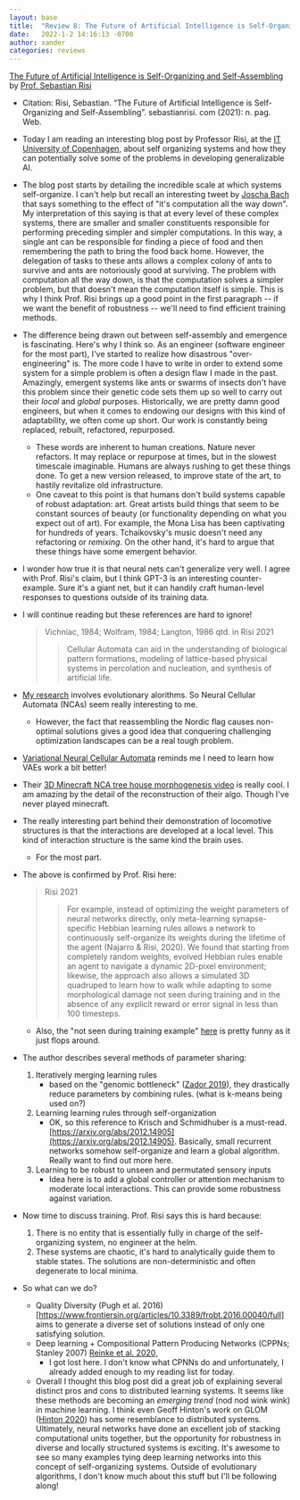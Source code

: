 ```yaml
---
layout: base
title:  "Review 8: The Future of Artificial Intelligence is Self-Organizing and Self-Assembling"
date:   2022-1-2 14:16:13 -0700
author: xander
categories: reviews
---
```




[The Future of Artificial Intelligence is Self-Organizing and Self-Assembling](https://sebastianrisi.com/self_assembling_ai/9) by [Prof. Sebastian Risi](https://sebastianrisi.com)

- Citation: Risi, Sebastian. “The Future of Artificial Intelligence is Self-Organizing and Self-Assembling”. sebastianrisi. com (2021): n. pag. Web.

- Today I am reading an interesting blog post by Professor Risi, at the [IT University of Copenhagen](https://www.itu.dk/), about self organizing systems and how they can potentially solve some of the problems in developing generalizable AI.
- The blog post starts by detailing the incredible scale at which systems self-organize. I can't help but recall an interesting tweet by [Joscha Bach](https://twitter.com/plinz?lang=en) that says something to the effect of "it's computation all the way down". My interpretation of this saying is that at every level of these complex systems, there are smaller and smaller constituents responsible for performing preceding simpler and simpler computations. In this way, a single ant can be responsible for finding a piece of food and then remembering the path to bring the food back home. However, the delegation of tasks to these ants allows a complex colony of ants to survive and ants are notoriously good at surviving. The problem with computation all the way down, is that the computation solves a simpler problem, but that doesn't mean the computation itself is simple. This is why I think Prof. Risi brings up a good point in the first paragraph -- if we want the benefit of robustness -- we'll need to find efficient training methods.
- The difference being drawn out between self-assembly and emergence is fascinating. Here's why I think so. As an engineer (software engineer for the most part), I've started to realize how disastrous "over-engineering" is. The more code I have to write in order to extend some system for a simple problem is often a design flaw I made in the past. Amazingly, emergent systems like ants or swarms of insects don't have this problem since their genetic code sets them up so well to carry out their _local_ and _global_ purposes. Historically, we are pretty damn good engineers, but when it comes to endowing our designs with this kind of adaptability, we often come up short. Our work is constantly being replaced, rebuilt, refactored, repurposed.
    - These words are inherent to human creations. Nature never refactors. It may replace or repurpose at times, but in the slowest timescale imaginable. Humans are always rushing to get these things done. To get a new version released, to improve state of the art, to hastily revitalize old infrastructure.
    - One caveat to this point is that humans don't build systems capable of robust adaptation: art. Great artists build things that seem to be constant sources of beauty (or functionality depending on what you expect out of art). For example, the Mona Lisa has been captivating for hundreds of years. Tchaikovsky's music doesn't need any refactoring or _remixing_. On the other hand, it's hard to argue that these things have some emergent behavior. 
- I wonder how true it is that neural nets can't generalize very well. I agree with Prof. Risi's claim, but I think GPT-3 is an interesting counter-example. Sure it's a giant net, but it can handily craft human-level responses to questions outside of its training data.
- I will continue reading but these references are hard to ignore!
    > Vichniac, 1984; Wolfram, 1984; Langton, 1986 qtd. in Risi 2021
    >>  Cellular Automata can aid in the understanding of biological pattern formations, modeling of lattice-based physical systems in percolation and nucleation, and synthesis of artificial life.

- [My research](https://xanderladd.github.io/research/benchmarking) involves evolutionary alorithms. So Neural Cellular Automata (NCAs) seem really interesting to me.
    - However, the fact that reassembling the Nordic flag causes non-optimal solutions gives a good idea that conquering challenging optimization landscapes can be a real tough problem.
- [Variational Neural Cellular Automata](https://openreview.net/forum?id=7fFO4cMBx_9) reminds me I need to learn how VAEs work a bit better!
- Their [3D Minecraft NCA tree house morphogenesis video](https://sebastianrisi.com/wp-content/uploads/minecraft_short.mp4) is really cool. I am amazing by the detail of the reconstruction of their algo. Though I've never played minecraft.
- The really interesting part behind their demonstration of locomotive structures is that the interactions are developed at a local level. This kind of interaction structure is the same kind the brain uses.
    - For the most part.
- The above is confirmed by Prof. Risi here:
    > Risi 2021
    >> For example, instead of optimizing the weight parameters of neural networks directly, only meta-learning synapse-specific Hebbian learning rules allows a network to continuously self-organize its weights during the lifetime of the agent (Najarro & Risi, 2020). We found that starting from completely random weights, evolved Hebbian rules enable an agent to navigate a dynamic 2D-pixel environment; likewise, the approach also allows a simulated 3D quadruped to learn how to walk while adapting to some morphological damage not seen during training and in the absence of any explicit reward or error signal in less than 100 timesteps. 

    - Also, the "not seen during training example" [here](https://sebastianrisi.com/wp-content/uploads/ant_hebbian2.mp4) is pretty funny as it just flops around.

- The author describes several methods of parameter sharing:
    1. Iteratively merging learning rules
        - based on the "genomic bottleneck" ([Zador 2019](https://www.nature.com/articles/s41467-019-11786-6)), they drastically reduce parameters by combining rules. (what is k-means being used on?)
    2. Learning learning rules through self-organization
        - OK, so this reference to Krisch and Schmidhuber is a must-read. [https://arxiv.org/abs/2012.14905](https://arxiv.org/abs/2012.14905). Basically, small recurrent networks somehow self-organize and learn a global algorithm. Really want to find out more here.
    3. Learning to be robust to unseen and permutated sensory inputs
        - Idea here is to add a global controller or attention mechanism to moderate local interactions. This can provide some robustness against variation.
- Now time to discuss training. Prof. Risi says this is hard because:
    1. There is no entity that is essentially fully in charge of the self-organizing system, no engineer at the helm.
    2. These systems are chaotic, it's hard to analytically guide them to stable states. The solutions are non-deterministic and often degenerate to local minima.
- So what can we do?
    - Quality Diversity (Pugh et al. 2016)[https://www.frontiersin.org/articles/10.3389/frobt.2016.00040/full] aims to generate a diverse set of solutions instead of only one satisfying solution.
    - Deep learning + Compositional Pattern Producing Networks (CPPNs; Stanley 2007) [Reinke et al. 2020,](https://arxiv.org/abs/1908.06663)
        - I got lost here. I don't know what CPNNs do and unfortunately, I already added enough to my reading list for today.
    - Overall I thought this blog post did a great job of explaining several distinct pros and cons to distributed learning systems. It seems like these methods are becoming an _emerging trend_ (nod nod wink wink) in machine learning. I think even Geoff Hinton's work on GLOM ([Hinton 2020](https://arxiv.org/pdf/2102.12627.pdf)) has some resemblance to distributed systems. Ultimately, neural networks have done an excellent job of stacking computational units together, but the opportunity for robustness in diverse and locally structured systems is exciting. It's awesome to see so many examples tying deep learning networks into this concept of self-organizing systems. Outside of evolutionary algorithms, I don't know much about this stuff but I'll be following along!